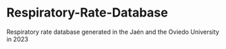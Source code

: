 # Respiratory-Rate-Database
Respiratory rate database generated in the Jaén and the Oviedo University in 2023
